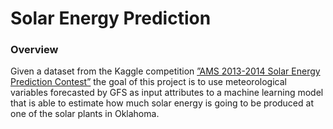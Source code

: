 # Solar Energy Prediction
### Overview
Given a dataset from the Kaggle competition [”AMS 2013-2014 Solar Energy Prediction Contest”](https://www.kaggle.com/c/ams-2014-solar-energy-prediction-contest/) the goal of this project is to use meteorological variables forecasted by GFS as input attributes to a machine learning model that is able to estimate how much solar energy is going to be produced at one of the solar plants in Oklahoma.